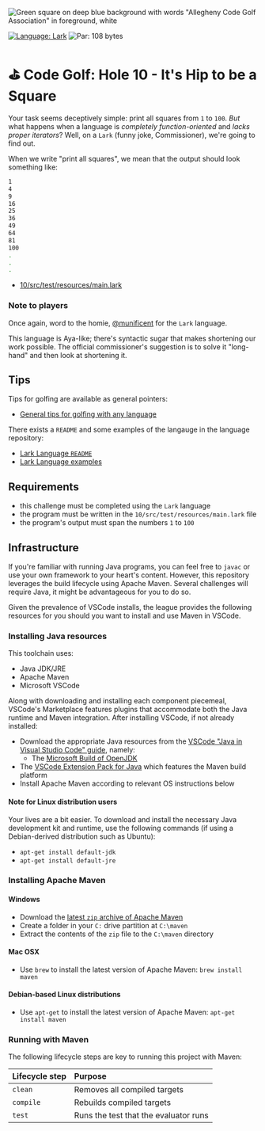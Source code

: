 ![Green square on deep blue background with words "Allegheny Code Golf Association" in foreground, white](https://github.com/allegheny-college-cmpsc-201-spring-2024/golf/assets/1552764/d3ee6a91-74c9-482b-84eb-ec9a2e8dee05)

[![Language: Lark](https://img.shields.io/badge/Language-Lark-yellow.svg)](https://github.com/munificent/lark)
![Par: 108 bytes](https://img.shields.io/badge/Par-108_bytes-green)

# ⛳ Code Golf: Hole 10 - It's Hip to be a Square

Your task seems deceptively simple: print all squares from `1` to `100`. _But_ what happens when a language is _completely function-oriented_
and _lacks proper iterators_? Well, on a `Lark` (funny joke, Commissioner), we're going to find out.

When we write "print all squares", we mean that the output should look something like:
```bash
1
4
9
16
25
36
49
64
81
100
.
.
.
```

* [10/src/test/resources/main.lark](10/src/test/resources/main.aya)

### Note to players

Once again, word to the homie, [@munificent](https://github.com/munificent) for the `Lark` language.

This language is Aya-like; there's syntactic sugar that makes shortening our work possible. The official commissioner's suggestion is 
to solve it "long-hand" and then look at shortening it.

## Tips

Tips for golfing are available as general pointers:

* [General tips for golfing with any language](https://codegolf.stackexchange.com/questions/5285/tips-for-golfing-in-all-languages)

There exists a `README` and some examples of the langauge in the language repository:

* [Lark Language `README`](https://github.com/munificent/lark)
* [Lark Language examples](https://github.com/munificent/lark/tree/master/sample)

## Requirements

* this challenge must be completed using the `Lark` language
* the program must be written in the `10/src/test/resources/main.lark` file
* the program's output must span the numbers `1` to `100`

## Infrastructure

If you're familiar with running Java programs, you can feel free to `javac` or use your own framework to your heart's content. 
However, this repository leverages the build lifecycle using Apache Maven. Several challenges will require Java, it might be advantageous 
for you to do so.

Given the prevalence of VSCode installs, the league provides the following resources for you should you want to install and use
Maven in VSCode.

### Installing Java resources 

This toolchain uses:

* Java JDK/JRE
* Apache Maven
* Microsoft VSCode

Along with downloading and installing each component piecemeal, VSCode's Marketplace features plugins that accommodate both the Java runtime and Maven integration. After installing VSCode, if not already installed:

* Download the appropriate Java resources from the [VSCode "Java in Visual Studio Code" guide](https://code.visualstudio.com/docs/languages/java), namely:
  * The [Microsoft Build of OpenJDK](https://www.microsoft.com/openjdk)
* The [VSCode Extension Pack for Java](https://code.visualstudio.com/docs/java/java-build) which features the Maven build platform
* Install Apache Maven according to relevant OS instructions below

#### Note for Linux distribution users

Your lives are a bit easier. To download and install the necessary Java development kit and runtime, use the following commands (if using a Debian-derived distribution such as Ubuntu):

* `apt-get install default-jdk`
* `apt-get install default-jre`

### Installing Apache Maven

#### Windows

* Download the [latest `zip` archive of Apache Maven](https://dlcdn.apache.org/maven/maven-3/3.9.6/binaries/apache-maven-3.9.6-bin.zip)
* Create a folder in your `C:` drive partition at `C:\maven`
* Extract the contents of the `zip` file to the `C:\maven` directory

#### Mac OSX

* Use `brew` to install the latest version of Apache Maven: `brew install maven`

#### Debian-based Linux distributions

* Use `apt-get` to install the latest version of Apache Maven: `apt-get install maven`

### Running with Maven

The following lifecycle steps are key to running this project with Maven:

|Lifecycle step |Purpose |
|:--------------|:-------|
|`clean`        |Removes all compiled targets |
|`compile`      |Rebuilds compiled targets|
|`test`         |Runs the test that the evaluator runs|
